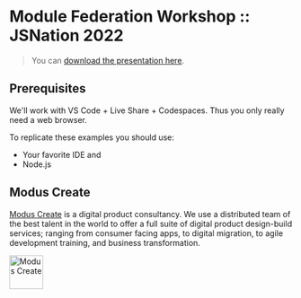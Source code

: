 # Module Federation Workshop :: JSNation 2022

> You can [download the presentation here](./Micro%20Frontends%20Intro%20-%20Workshop_JF.pdf).

## Prerequisites

We'll work with VS Code + Live Share + Codespaces. Thus you only really need a web browser.

To replicate these examples you should use:

- Your favorite IDE and
- Node.js

## Modus Create

[Modus Create](https://moduscreate.com) is a digital product consultancy. We use a distributed team of the best talent in the world to offer a full suite of digital product design-build services; ranging from consumer facing apps, to digital migration, to agile development training, and business transformation.

<a href="https://moduscreate.com/?utm_source=labs&utm_medium=github&utm_campaign=modir"><img src="https://res.cloudinary.com/modus-labs/image/upload/h_60/v1533109874/modus/logo-long-black.svg" height="60" alt="Modus Create"/></a>
